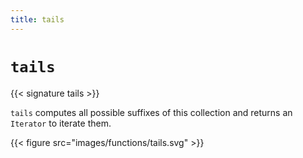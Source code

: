 ```yaml
---
title: tails
---
```


# `tails`

{{< signature tails >}}

`tails` computes all possible suffixes of this collection and returns an `Iterator` to iterate them.

{{< figure src="images/functions/tails.svg" >}}
